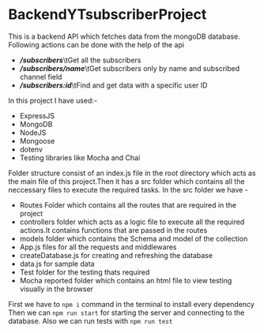 # BackendYTsubscriberProject

This is a backend API which  fetches data from the mongoDB database.
Following actions can be done with the help of the api

<ul>
  <li><b><i>/subscribers</i></b>\tGet all the subscribers</li>
  <li><b><i>/subscribers/name</i></b>\tGet subscribers only by name and subscribed channel field</li>
  <li><b><i>/subscribers:id</i></b>\tFind and get data with a specific user ID</li>
</ul>

In this project I have used:-

<ul>
  <li>ExpressJS</li>
  <li>MongoDB</li>
  <li>NodeJS</li>
  <li>Mongoose</li>
  <li>dotenv</li>
  <li>Testing libraries like Mocha and Chai</li>
  
</ul>
Folder structure consist of an index.js file in the root directory which acts as the main file of this project.Then it has a src folder which contains all the neccessary files to execute the required tasks.
In the src folder we have - 

<ul>
  <li>Routes Folder which contains all the routes that are required in the project</li>
  <li>controllers folder which acts as a logic file to execute all the required actions.It contains functions that are passed in the routes</li>
  <li>models folder which contains the Schema and model of the collection</li>
  <li>App.js files for all the requests and middlewares</li>
  <li>createDatabase.js for creating and refreshing the database</li>
  <li>data.js for sample data</li>
  <li>Test folder for the testing thats required</li>
  <li>Mocha reported folder which contains an html file to view testing visually in the browser</li>
</ul>

First we have to ```npm i``` command in the terminal to install every dependency
Then we can ```npm run start``` for starting the server and connecting to the database.
Also we can run tests with ```npm run test```
